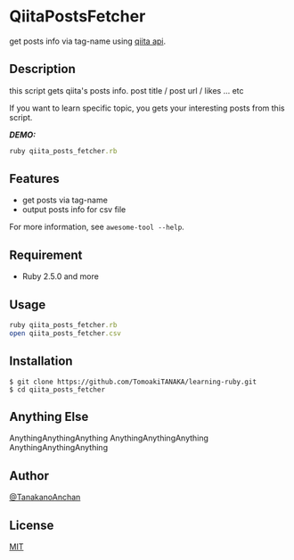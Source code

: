 # QiitaPostsFetcher

get posts info via tag-name using [qiita api](https://qiita.com/api/v2/docs#get-apiv2tagstag_iditems).

## Description

this script gets qiita's posts info.
post title / post url / likes ... etc

If you want to learn specific topic, you gets your interesting posts from this script.

***DEMO:***

```ruby
ruby qiita_posts_fetcher.rb
```

## Features

- get posts via tag-name
- output posts info for csv file

For more information, see `awesome-tool --help`.

## Requirement

- Ruby 2.5.0 and more

## Usage

```ruby
ruby qiita_posts_fetcher.rb
open qiita_posts_fetcher.csv
```

## Installation

```
$ git clone https://github.com/TomoakiTANAKA/learning-ruby.git
$ cd qiita_posts_fetcher
```

## Anything Else

AnythingAnythingAnything
AnythingAnythingAnything
AnythingAnythingAnything

## Author

[@TanakanoAnchan](https://twitter.com/tanakanoanchan)

## License

[MIT](http://b4b4r07.mit-license.org)
